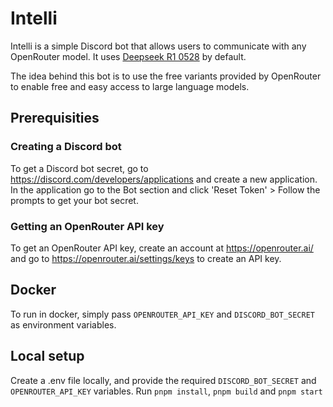 # Intelli

Intelli is a simple Discord bot that allows users to communicate with any OpenRouter model. It uses [Deepseek R1 0528](https://openrouter.ai/deepseek/deepseek-r1-0528:free) by default.

The idea behind this bot is to use the free variants provided by OpenRouter to enable free and easy access to large language models.

## Prerequisities

### Creating a Discord bot

To get a Discord bot secret, go to https://discord.com/developers/applications and create a new application. In the application go to the Bot section and click 'Reset Token' > Follow the prompts to get your bot secret.

### Getting an OpenRouter API key

To get an OpenRouter API key, create an account at https://openrouter.ai/ and go to https://openrouter.ai/settings/keys to create an API key.

## Docker
To run in docker, simply pass `OPENROUTER_API_KEY` and `DISCORD_BOT_SECRET` as environment variables.

## Local setup

Create a .env file locally, and provide the required `DISCORD_BOT_SECRET` and `OPENROUTER_API_KEY` variables. Run `pnpm install`, `pnpm build` and `pnpm start`